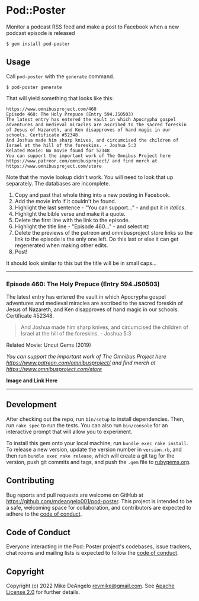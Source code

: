 # Pod::Poster

Monitor a podcast RSS feed and make a post to Facebook when a new podcast episode is released


    $ gem install pod-poster

## Usage
Call `pod-poster` with the `generate` command.
```
$ pod-poster generate
```

That will yield something that looks like this:
```
https://www.omnibusproject.com/460
Episode 460: The Holy Prepuce (Entry 594.JS0503) 
The latest entry has entered the vault in which Apocrypha gospel adventures and medieval miracles are ascribed to the sacred foreskin of Jesus of Nazareth, and Ken disapproves of hand magic in our schools. Certificate #52348.
And Joshua made him sharp knives, and circumcised the children of Israel at the hill of the foreskins. - Joshua 5:3
Related Movie: No movie found for 52348
You can support the important work of The Omnibus Project here https://www.patreon.com/omnibusproject/ and find merch at https://www.omnibusproject.com/store
```
Note that the movie lookup didn't work. You will need to look that up separately. The databases are incomplete.

1. Copy and past that whole thing into a new posting in Facebook.
2. Add the movie info if it couldn't be found.
3. Highlight the last sentence - "You can support..." - and put it in *italics*.
4. Highlight the bible verse and make it a quote.
5. Delete the first line with the link to the episode.
6. Highlight the title line - "Episode 460..." - and select `H2`
7. Delete the previews of the patreon and omnibusproject store links so the link to the episode is the only one left. Do this last or else it can get regenerated when making other edits.
8. Post!

It should look similar to this but the title will be in small caps...

---

### Episode 460: The Holy Prepuce (Entry 594.JS0503)

The latest entry has entered the vault in which Apocrypha gospel adventures and medieval miracles are ascribed to the sacred foreskin of Jesus of Nazareth, and Ken disapproves of hand magic in our schools. Certificate #52348.

> And Joshua made him sharp knives, and circumcised the children of Israel at the hill of the foreskins. - Joshua 5:3

Related Movie: Uncut Gems (2019)

*You can support the important work of The Omnibus Project here https://www.patreon.com/omnibusproject/ and find merch at https://www.omnibusproject.com/store*

**Image and Link Here**

---

## Development

After checking out the repo, run `bin/setup` to install dependencies. Then, run `rake spec` to run the tests. You can also run `bin/console` for an interactive prompt that will allow you to experiment.

To install this gem onto your local machine, run `bundle exec rake install`. To release a new version, update the version number in `version.rb`, and then run `bundle exec rake release`, which will create a git tag for the version, push git commits and tags, and push the `.gem` file to [rubygems.org](https://rubygems.org).

## Contributing

Bug reports and pull requests are welcome on GitHub at https://github.com/mdeangelo001/pod-poster. This project is intended to be a safe, welcoming space for collaboration, and contributors are expected to adhere to the [code of conduct](https://github.com/mdeangelo001/pod-poster/blob/master/CODE_OF_CONDUCT.md).


## Code of Conduct

Everyone interacting in the Pod::Poster project's codebases, issue trackers, chat rooms and mailing lists is expected to follow the [code of conduct](https://github.com/mdeangelo001/pod-poster/blob/master/CODE_OF_CONDUCT.md).

## Copyright

Copyright (c) 2022 Mike DeAngelo <revmike@gmail.com>. See [Apache License 2.0](LICENSE.txt) for further details.
